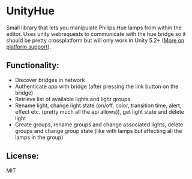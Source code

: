 # UnityHue
Small library that lets you manipulate Philips Hue lamps from within the editor. Uses unity webrequests to communicate with
the hue bridge so it should be pretty crossplatform but will only work in Unity 5.2+ ([More on platform support](https://docs.unity3d.com/Manual/UnityWebRequest.html)).

## Functionality: 

- Discover bridges in network
- Authenticate app with bridge (after pressing the link button on the bridge)
- Retrieve list of available lights and light groups
- Rename light, change light state (on/off, color, transition time, alert, effect etc. (pretty much all the api allows)), 
get light state and delete light 
- Create groups, rename groups and change associated lights, delete groups and change group state (like with lamps but affecting all the lamps in the group)

## License:
MIT
